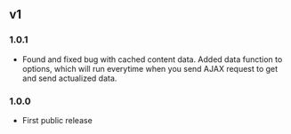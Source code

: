 ## v1

### 1.0.1

* Found and fixed bug with cached content data. Added data function to options, which will run everytime when you send AJAX request to get and send actualized data.

### 1.0.0

* First public release